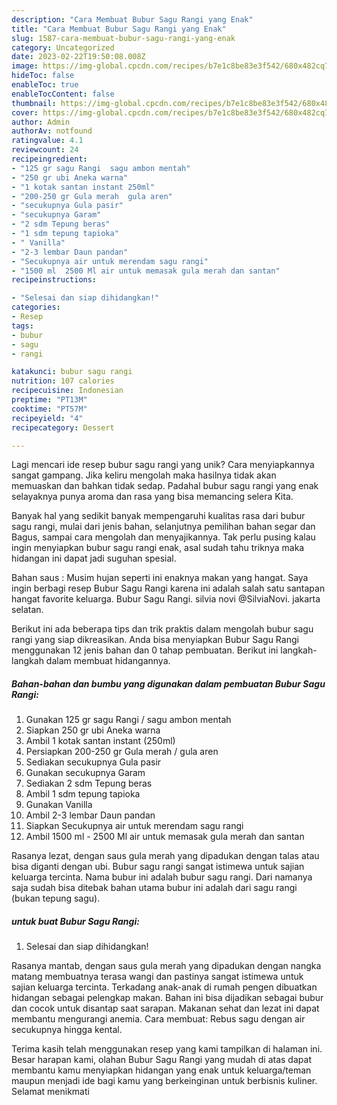 ```yaml
---
description: "Cara Membuat Bubur Sagu Rangi yang Enak"
title: "Cara Membuat Bubur Sagu Rangi yang Enak"
slug: 1587-cara-membuat-bubur-sagu-rangi-yang-enak
category: Uncategorized
date: 2023-02-22T19:50:08.008Z
image: https://img-global.cpcdn.com/recipes/b7e1c8be83e3f542/680x482cq70/bubur-sagu-rangi-foto-resep-utama.jpg
hideToc: false
enableToc: true
enableTocContent: false
thumbnail: https://img-global.cpcdn.com/recipes/b7e1c8be83e3f542/680x482cq70/bubur-sagu-rangi-foto-resep-utama.jpg
cover: https://img-global.cpcdn.com/recipes/b7e1c8be83e3f542/680x482cq70/bubur-sagu-rangi-foto-resep-utama.jpg
author: Admin
authorAv: notfound
ratingvalue: 4.1
reviewcount: 24
recipeingredient:
- "125 gr sagu Rangi  sagu ambon mentah"
- "250 gr ubi Aneka warna"
- "1 kotak santan instant 250ml"
- "200-250 gr Gula merah  gula aren"
- "secukupnya Gula pasir"
- "secukupnya Garam"
- "2 sdm Tepung beras"
- "1 sdm tepung tapioka"
- " Vanilla"
- "2-3 lembar Daun pandan"
- "Secukupnya air untuk merendam sagu rangi"
- "1500 ml  2500 Ml air untuk memasak gula merah dan santan"
recipeinstructions:

- "Selesai dan siap dihidangkan!"
categories:
- Resep
tags:
- bubur
- sagu
- rangi

katakunci: bubur sagu rangi 
nutrition: 107 calories
recipecuisine: Indonesian
preptime: "PT13M"
cooktime: "PT57M"
recipeyield: "4"
recipecategory: Dessert

---
```





Lagi mencari ide resep bubur sagu rangi yang unik? Cara menyiapkannya sangat gampang. Jika keliru mengolah maka hasilnya tidak akan memuaskan dan bahkan tidak sedap. Padahal bubur sagu rangi yang enak selayaknya punya aroma dan rasa yang bisa memancing selera Kita.





Banyak hal yang sedikit banyak mempengaruhi kualitas rasa dari bubur sagu rangi, mulai dari jenis bahan, selanjutnya pemilihan bahan segar dan Bagus, sampai cara mengolah dan menyajikannya. Tak perlu pusing kalau ingin menyiapkan bubur sagu rangi enak,      asal sudah tahu triknya maka hidangan ini dapat jadi suguhan spesial.














Bahan saus : Musim hujan seperti ini enaknya makan yang hangat. Saya ingin berbagi resep Bubur Sagu Rangi karena ini adalah salah satu santapan hangat favorite keluarga. Bubur Sagu Rangi. silvia novi @SilviaNovi. jakarta selatan.






Berikut ini ada beberapa tips dan trik praktis dalam mengolah bubur sagu rangi yang siap dikreasikan. Anda bisa menyiapkan Bubur Sagu Rangi menggunakan 12 jenis bahan dan 0 tahap pembuatan. Berikut ini langkah-langkah dalam membuat hidangannya.

<!--inarticleads1-->

##### Bahan-bahan dan bumbu yang digunakan dalam pembuatan Bubur Sagu Rangi:

1. Gunakan 125 gr sagu Rangi / sagu ambon mentah
1. Siapkan 250 gr ubi Aneka warna
1. Ambil 1 kotak santan instant (250ml)
1. Persiapkan 200-250 gr Gula merah / gula aren
1. Sediakan secukupnya Gula pasir
1. Gunakan secukupnya Garam
1. Sediakan 2 sdm Tepung beras
1. Ambil 1 sdm tepung tapioka
1. Gunakan  Vanilla
1. Ambil 2-3 lembar Daun pandan
1. Siapkan Secukupnya air untuk merendam sagu rangi
1. Ambil 1500 ml - 2500 Ml air untuk memasak gula merah dan santan


Rasanya lezat, dengan saus gula merah yang dipadukan dengan talas atau bisa diganti dengan ubi. Bubur sagu rangi sangat istimewa untuk sajian keluarga tercinta. Nama bubur ini adalah bubur sagu rangi. Dari namanya saja sudah bisa ditebak bahan utama bubur ini adalah dari sagu rangi (bukan tepung sagu). 

<!--inarticleads2-->

#####  untuk buat Bubur Sagu Rangi:


1. Selesai dan siap dihidangkan!

Rasanya mantab, dengan saus gula merah yang dipadukan dengan nangka matang membuatnya terasa wangi dan pastinya sangat istimewa untuk sajian keluarga tercinta. Terkadang anak-anak di rumah pengen dibuatkan hidangan sebagai pelengkap makan. Bahan ini bisa dijadikan sebagai bubur dan cocok untuk disantap saat sarapan. Makanan sehat dan lezat ini dapat membantu mengurangi anemia. Cara membuat: Rebus sagu dengan air secukupnya hingga kental. 

Terima kasih telah menggunakan resep yang kami tampilkan di halaman ini. Besar harapan kami, olahan Bubur Sagu Rangi yang mudah di atas dapat membantu kamu menyiapkan hidangan yang enak untuk keluarga/teman maupun menjadi ide bagi kamu yang berkeinginan untuk berbisnis kuliner. Selamat menikmati
